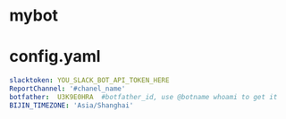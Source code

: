 
# mybot

# config.yaml 

```yaml
slacktoken: YOU_SLACK_BOT_API_TOKEN_HERE
ReportChannel: '#chanel_name'
botfather:  U3K9E0HRA  #botfather_id, use @botname whoami to get it
BIJIN_TIMEZONE: 'Asia/Shanghai'
```

